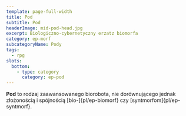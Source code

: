 ```yaml
---
template: page-full-width
title: Pod
subtitle: Pod
headerImage: mid-pod-head.jpg
excerpt: Biologiczno-cybernetyczny erzatz biomorfa
category: ep-morf
subcategoryName: Pody
tags:
  - rpg
slots:
  bottom:
    - type: category
      category: ep-pod
---
```

**Pod** to rodzaj zaawansowanego biorobota, nie dorównującego jednak złożonością i spójnością [bio-]{pl/ep-biomorf} czy [syntmorfom]{pl/ep-syntmorf}.
